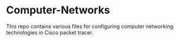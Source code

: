 # Computer-Networks
This repo contains various files for configuring computer networking technologies in Cisco packet tracer.
